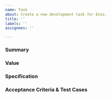 ```yaml
---
name: Task
about: Create a new development task for Enso.
title: ''
labels: ''
assignees: ''

---
```


### Summary
<!--
- A summary of the task.
-->

### Value
<!--
- This section should describe the value of this task.
- This value can be for users, to the team, etc.
-->

### Specification
<!--
- Detailed requirements for the feature.
- The performance requirements for the feature.
-->

### Acceptance Criteria & Test Cases
<!--
- Any criteria that must be satisfied for the task to be accepted.
- The test plan for the feature, related to the acceptance criteria.
-->
